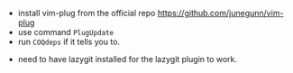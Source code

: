 - install vim-plug from the official repo
    https://github.com/junegunn/vim-plug
- use command `PlugUpdate`
- run `COQdeps` if it tells you to.
<!--- for installing language servers:-->
<!--    ```-->
<!--    MasonUpdate pyright-->
<!--    ``` -->
- need to have lazygit installed for the lazygit plugin to work.
